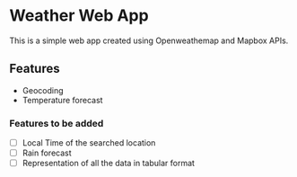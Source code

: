 # Weather Web App
This is a simple web app created using Openweathemap and Mapbox APIs.
## Features
- Geocoding
- Temperature forecast
### Features to be added
- [ ] Local Time of the searched location
- [ ] Rain forecast 
- [ ] Representation of all the data in tabular format

